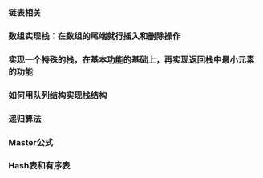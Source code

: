 ### 链表相关
### 数组实现栈：在数组的尾端就行插入和删除操作
### 实现一个特殊的栈，在基本功能的基础上，再实现返回栈中最小元素的功能
### 如何用队列结构实现栈结构
### 递归算法
### Master公式
### Hash表和有序表
